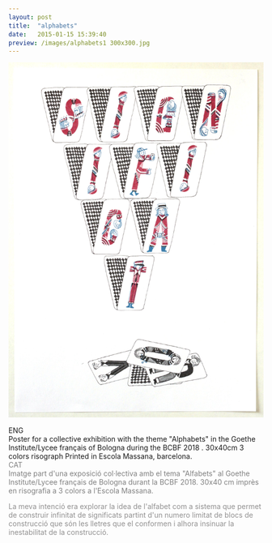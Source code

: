 ```yaml
---
layout: post
title:  "alphabets"
date:   2015-01-15 15:39:40
preview: /images/alphabets1 300x300.jpg
---
```


![Picture 1](/images/alphabetsgran.jpg)

<div class="row">

  <div class="column">
  ENG<br>
  Poster for a collective exhibition with the theme "Alphabets" in the Goethe Institute/Lycee français of Bologna during the BCBF 2018 . 30x40cm  3 colors risograph Printed in Escola Massana, barcelona.
</div>

   <div class="column">
   <font color="#808080">
   CAT<br>
   Imatge part d'una exposició col·lectiva amb el tema  "Alfabets" al Goethe Institute/Lycee français de Bologna durant la BCBF 2018. 30x40 cm imprès en risografia a 3 colors a l'Escola Massana.</font>
   </div>


 </div>




<font color="#919090">La meva intenció era explorar la idea de l'alfabet com a sistema que permet de construir infinitat de significats partint d'un numero limitat de blocs de construcció que són les lletres que el conformen i alhora insinuar la inestabilitat de la construcció.
</font>
